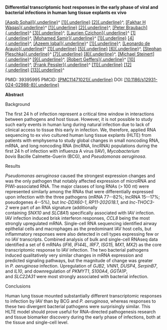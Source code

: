 **Differential transcriptomic host responses in the early phase of viral
and bacterial infections in human lung tissue explants ex vivo**

[[Aaqib
Sohail]{.underline}](https://pubmed.ncbi.nlm.nih.gov/?term=Sohail+A&cauthor_id=39395995)^ [[1]{.underline}](https://pubmed.ncbi.nlm.nih.gov/39395995/#full-view-affiliation-1) [[2]{.underline}](https://pubmed.ncbi.nlm.nih.gov/39395995/#full-view-affiliation-2)^, [[Fakhar
H
Waqas]{.underline}](https://pubmed.ncbi.nlm.nih.gov/?term=Waqas+FH&cauthor_id=39395995)^ [[1]{.underline}](https://pubmed.ncbi.nlm.nih.gov/39395995/#full-view-affiliation-1) [[2]{.underline}](https://pubmed.ncbi.nlm.nih.gov/39395995/#full-view-affiliation-2)^, [[Peter
Braubach]{.underline}](https://pubmed.ncbi.nlm.nih.gov/?term=Braubach+P&cauthor_id=39395995)^ [[3]{.underline}](https://pubmed.ncbi.nlm.nih.gov/39395995/#full-view-affiliation-3)^, [[Laurien
Czichon]{.underline}](https://pubmed.ncbi.nlm.nih.gov/?term=Czichon+L&cauthor_id=39395995)^ [[1]{.underline}](https://pubmed.ncbi.nlm.nih.gov/39395995/#full-view-affiliation-1)^, [[Mohamed
Samir]{.underline}](https://pubmed.ncbi.nlm.nih.gov/?term=Samir+M&cauthor_id=39395995)^ [[1]{.underline}](https://pubmed.ncbi.nlm.nih.gov/39395995/#full-view-affiliation-1) [[4]{.underline}](https://pubmed.ncbi.nlm.nih.gov/39395995/#full-view-affiliation-4)^, [[Azeem
Iqbal]{.underline}](https://pubmed.ncbi.nlm.nih.gov/?term=Iqbal+A&cauthor_id=39395995)^ [[1]{.underline}](https://pubmed.ncbi.nlm.nih.gov/39395995/#full-view-affiliation-1)^, [[Leonardo
de
Araujo]{.underline}](https://pubmed.ncbi.nlm.nih.gov/?term=de+Araujo+L&cauthor_id=39395995)^ [[1]{.underline}](https://pubmed.ncbi.nlm.nih.gov/39395995/#full-view-affiliation-1) [[5]{.underline}](https://pubmed.ncbi.nlm.nih.gov/39395995/#full-view-affiliation-5) [[6]{.underline}](https://pubmed.ncbi.nlm.nih.gov/39395995/#full-view-affiliation-6)^, [[Stephan
Pleschka]{.underline}](https://pubmed.ncbi.nlm.nih.gov/?term=Pleschka+S&cauthor_id=39395995)^ [[7]{.underline}](https://pubmed.ncbi.nlm.nih.gov/39395995/#full-view-affiliation-7) [[8]{.underline}](https://pubmed.ncbi.nlm.nih.gov/39395995/#full-view-affiliation-8)^, [[Michael
Steinert]{.underline}](https://pubmed.ncbi.nlm.nih.gov/?term=Steinert+M&cauthor_id=39395995)^ [[9]{.underline}](https://pubmed.ncbi.nlm.nih.gov/39395995/#full-view-affiliation-9)^, [[Robert
Geffers]{.underline}](https://pubmed.ncbi.nlm.nih.gov/?term=Geffers+R&cauthor_id=39395995)^ [[10]{.underline}](https://pubmed.ncbi.nlm.nih.gov/39395995/#full-view-affiliation-10)^, [[Frank
Pessler]{.underline}](https://pubmed.ncbi.nlm.nih.gov/?term=Pessler+F&cauthor_id=39395995)^ [[11]{.underline}](https://pubmed.ncbi.nlm.nih.gov/39395995/#full-view-affiliation-11) [[12]{.underline}](https://pubmed.ncbi.nlm.nih.gov/39395995/#full-view-affiliation-12) [[13]{.underline}](https://pubmed.ncbi.nlm.nih.gov/39395995/#full-view-affiliation-13)^

PMID: 39395995
PMCID: [[PMC11471021]{.underline}](https://pmc.ncbi.nlm.nih.gov/articles/PMC11471021/)
DOI: [[10.1186/s12931-024-02988-8]{.underline}](https://doi.org/10.1186/s12931-024-02988-8)

**Abstract**

Background

The first 24 h of infection represent a critical time window in
interactions between pathogens and host tissue. However, it is not
possible to study such early events in human lung during natural
infection due to lack of clinical access to tissue this early in
infection. We, therefore, applied RNA sequencing to ex vivo cultured
human lung tissue explants (HLTE) from patients with emphysema to study
global changes in small noncoding RNA, mRNA, and long noncoding RNA
(lncRNA, lincRNA) populations during the first 24 h of infection with
influenza A virus (IAV), *Mycobacterium bovis* Bacille Calmette-Guerin
(BCG), and *Pseudomonas aeruginosa*.

Results

*Pseudomonas aeruginosa* caused the strongest expression changes and was
the only pathogen that notably affected expression of microRNA and
PIWI-associated RNA. The major classes of long RNAs (\> 100 nt) were
represented similarly among the RNAs that were differentially expressed
upon infection with the three pathogens (mRNA 77--82%; lncRNA 15--17%;
pseudogenes 4--5%), but *lnc-DDX60-1*, *RP11-202G18.1*,
and *lnc-THOC3-2* were part of an RNA signature (additionally
containing *SNX10* and *SLC8A1*) specifically associated with IAV
infection. IAV infection induced brisk interferon
responses, *CCL8* being the most strongly upregulated mRNA. Single-cell
RNA sequencing identified airway epithelial cells and macrophages as the
predominant IAV host cells, but inflammatory responses were also
detected in cell types expressing few or no IAV transcripts. Combined
analysis of bulk and single-cell RNAseq data identified a set of 6 mRNAs
(*IFI6*, *IFI44L*, *IRF7*, *ISG15, MX1*, *MX2*) as the core
transcriptomic response to IAV infection. The two bacterial pathogens
induced qualitatively very similar changes in mRNA expression and
predicted signaling pathways, but the magnitude of change was greater
in *P. aeruginosa* infection. Upregulation
of *GJB2*, *VNN1*, *DUSP4*, *SerpinB7*, and *IL10*, and downregulation
of *PKMYT1*, *S100A4*, *GGTA1P*, and *SLC22A31* were most strongly
associated with bacterial infection.

Conclusions

Human lung tissue mounted substantially different transcriptomic
responses to infection by IAV than by BCG and *P. aeruginosa*, whereas
responses to these two divergent bacterial pathogens were surprisingly
similar. This HLTE model should prove useful for RNA-directed
pathogenesis research and tissue biomarker discovery during the early
phase of infections, both at the tissue and single-cell level.
